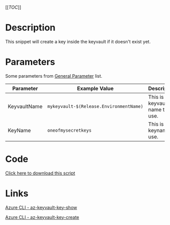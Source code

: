 [[_TOC_]]

# Description
This snippet will create a key inside the keyvault if it doesn't exist yet.

# Parameters
Some parameters from [General Parameter](/Azure/Azure-CLI-Snippets) list.

| Parameter | Example Value | Description |
|--|--|--|
| KeyvaultName | `mykeyvault-$(Release.EnvironmentName)` | This is the keyvault name to use. |
| KeyName | `oneofmysecretkeys` | This is the keyname to use. |

# Code
[Click here to download this script](../../../../src/Keyvault/Create-Keyvault-Key.ps1)

# Links

[Azure CLI - az-keyvault-key-show](https://docs.microsoft.com/en-us/cli/azure/keyvault/key?view=azure-cli-latest#az-keyvault-key-show)

[Azure CLI - az-keyvault-key-create](https://docs.microsoft.com/en-us/cli/azure/keyvault/key?view=azure-cli-latest#az-keyvault-key-create)